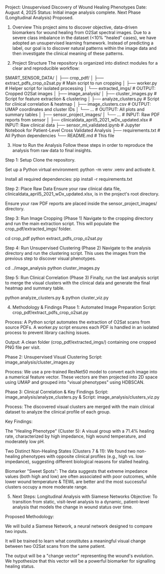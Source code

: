 Project: Unsupervised Discovery of Wound Healing Phenotypes
Date: August 4, 2025
Status: Initial image analysis complete. Next Phase (Longitudinal Analysis) Proposed.

1. Overview
This project aims to discover objective, data-driven biomarkers for wound healing from O2Sat spectral images. Due to a severe class imbalance in the dataset (<10% "healed" cases), we have adopted an unsupervised learning framework. Instead of predicting a label, our goal is to discover natural patterns within the image data and then investigate the clinical meaning of these patterns.

2. Project Structure
The repository is organized into distinct modules for a clear and reproducible workflow:

SMART_SENSOR_DATA/
│
├── crop_pdf/
│   ├── extract_pdfs_crop_o2sat.py  # Main script to run cropping
│   ├── worker.py                   # Helper script for isolated processing
│   └── extracted_imgs/             # OUTPUT: Cropped O2Sat images
│
├── image_analysis/
│   ├── cluster_images.py           # Script for feature extraction & clustering
│   ├── analyze_clusters.py   # Script for clinical correlation & heatmap
│   ├── image_clusters.csv          # OUTPUT: UMAP coordinates and cluster IDs
│   └── ...                         # OUTPUT: All plots and summary tables
│
├── sensor_project_images/
│   └── ...                         # INPUT: Raw PDF reports from sensor
│
├── clinicaldata_april5_2021_wDx_updated.xlsx # INPUT: Raw clinical data
├── sensor_ml_validated.ipynb       # Jupyter Notebook for Patient-Level Cross Validated Analysis
├── requirements.txt                # All Python dependencies
└── README.md                       # This file

3. How to Run the Analysis
Follow these steps in order to reproduce the analysis from raw data to final insights.

Step 1: Setup
Clone the repository.

Set up a Python virtual environment: python -m venv .venv and activate it.

Install all required dependencies: pip install -r requirements.txt

Step 2: Place Raw Data
Ensure your raw clinical data file, clinicaldata_april5_2021_wDx_updated.xlsx, is in the project's root directory.

Ensure your raw PDF reports are placed inside the sensor_project_images/ directory.

Step 3: Run Image Cropping (Phase 1)
Navigate to the cropping directory and run the main extraction script. This will populate the crop_pdf/extracted_imgs/ folder.

cd crop_pdf
python extract_pdfs_crop_o2sat.py

Step 4: Run Unsupervised Clustering (Phase 2)
Navigate to the analysis directory and run the clustering script. This uses the images from the previous step to discover visual phenotypes.

cd ../image_analysis
python cluster_images.py

Step 5: Run Clinical Correlation (Phase 3)
Finally, run the last analysis script to merge the visual clusters with the clinical data and generate the final heatmap and summary table.

python analyze_clusters.py &
python cluster_viz.py

4. Methodology & Findings
Phase 1: Automated Image Preparation
Script: crop_pdf/extract_pdfs_crop_o2sat.py

Process: A Python script automates the extraction of O2Sat scans from source PDFs. A worker.py script ensures each PDF is handled in an isolated process to prevent library caching issues.

Output: A clean folder (crop_pdf/extracted_imgs/) containing one cropped PNG file per visit.

Phase 2: Unsupervised Visual Clustering
Script: image_analysis/cluster_images.py

Process: We use a pre-trained ResNet50 model to convert each image into a numerical feature vector. These vectors are then projected into 2D space using UMAP and grouped into "visual phenotypes" using HDBSCAN.

Phase 3: Clinical Correlation & Key Findings
Script: image_analysis/analyze_clusters.py &
Script: image_analysis/clusters_viz.py

Process: The discovered visual clusters are merged with the main clinical dataset to analyze the clinical profile of each group.

Key Findings:

The "Healing Phenotype" (Cluster 5): A visual group with a 71.4% healing rate, characterized by high impedance, high wound temperature, and moderately low pH.

Two Distinct Non-Healing States (Clusters 7 & 11): We found two non-healing phenotypes with opposite clinical profiles (e.g., high vs. low impedance), suggesting different biological reasons for stalled healing.

Biomarker "Sweet Spots": The data suggests that extreme impedance values (both high and low) are often associated with poor outcomes, while lower wound temperature & TEWL are better and the most successful clusters occupy a more moderate range.

5. Next Steps: Longitudinal Analysis with Siamese Networks
Objective: To transition from static, visit-level analysis to a dynamic, patient-level analysis that models the change in wound status over time.

Proposed Methodology:

We will build a Siamese Network, a neural network designed to compare two inputs.

It will be trained to learn what constitutes a meaningful visual change between two O2Sat scans from the same patient.

The output will be a "change vector" representing the wound's evolution. We hypothesize that this vector will be a powerful biomarker for signalling healing status.